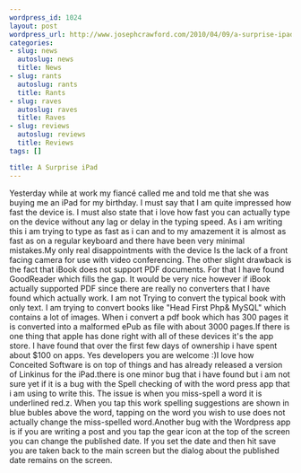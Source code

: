 ```yaml
--- 
wordpress_id: 1024
layout: post
wordpress_url: http://www.josephcrawford.com/2010/04/09/a-surprise-ipad/
categories: 
- slug: news
  autoslug: news
  title: News
- slug: rants
  autoslug: rants
  title: Rants
- slug: raves
  autoslug: raves
  title: Raves
- slug: reviews
  autoslug: reviews
  title: Reviews
tags: []

title: A Surprise iPad
---
```

Yesterday while at work my fiancé called me and told me that she was buying me an iPad for my birthday.  I must say that I am quite impressed how fast the device is.  I must also state that i love how fast you can actually type on the device without any lag or delay in the typing speed.  As i am writing this i am trying to type as fast as i can and to my amazement it is almost as fast as on a regular keyboard and there have been very minimal mistakes.My only real disappointments with the device Is the lack of a front facing camera for use with video conferencing.  The other slight drawback is the fact that iBook does not support PDF documents.  For that I have found GoodReader which fills the gap.  It would be very nice however if iBook actually supported PDF since there are really no converters that I have found which actually work.  I am not Trying to convert the typical book with only text.  I am trying to convert books like "Head First Php& MySQL" which contains a lot of images.  When i convert a pdf book which has 300 pages it is converted into a malformed ePub as file with about 3000 pages.<!--more-->If there is one thing that apple has done right with all of these devices it's the app store.  I have found that over the first few days of ownership i have spent about $100 on apps.  Yes developers you are welcome :)I love how Conceited Software is on top of things and has already released a version of Linkinus for the iPad.there is one minor bug that i have found but i am not sure yet if it is a bug with the Spell checking of with the word press app that i am using to write this.  The issue is when you miss-spell a word it is underlined red.z. When you tap this work spelling suggestions are shown in blue bubles above the word, tapping on the word you wish to use does not actually change the miss-spelled word.Another bug with the Wordpress app is if you are writing a post and you tap the gear icon at the top of the screen you can change the published date.  If you set the date and then hit save you are taken back to the main screen but the dialog about the published date remains on the screen.
